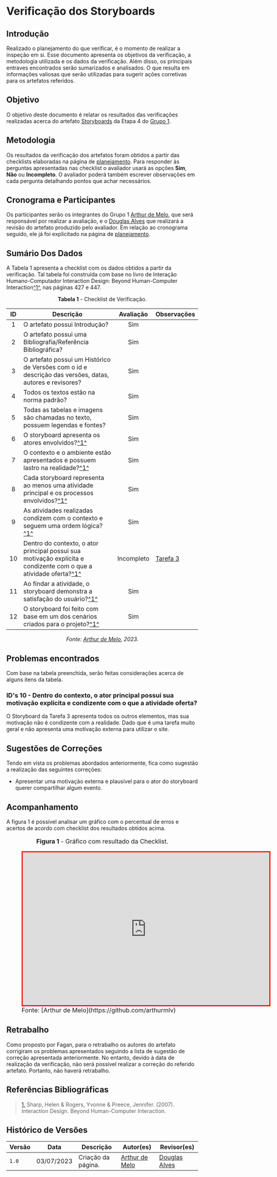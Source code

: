 # Verificação dos Storyboards

## Introdução

Realizado o planejamento do que verificar, é o momento de realizar a inspeção em si. Esse documento apresenta os objetivos da verificação, a metodologia utilizada e os dados da verificação. Além disso, os principais entraves encontrados serão sumarizados e analisados. O que resulta em informações valiosas que serão utilizadas para sugerir ações corretivas para os artefatos referidos.

## Objetivo

O objetivo deste documento é relatar os resultados das verificações realizadas acerca do artefato [Storyboards](https://interacao-humano-computador.github.io/2023.1-BilheteriaDigital/design-avaliacao-desenvolvimento/nivel-1/storyboard-dad/storyboard/) da Etapa 4 do [Grupo 1](https://github.com/Interacao-Humano-Computador/2023.1-BilheteriaDigital).

## Metodologia

Os resultados da verificação dos artefatos foram obtidos a partir das checklists elaboradas na página de [planejamento](../planejamento-verificacao-etapa4-grupo). Para responder às perguntas apresentadas nas checklist o avaliador usará as opções **Sim**, **Não** ou **Incompleto**. O avaliador poderá também escrever observações em cada pergunta detalhando pontos que achar necessários.

## Cronograma e Participantes

Os participantes serão os integrantes do Grupo 1 [Arthur de Melo](https://github.com/arthurmlv), que será responsável por realizar a avaliação, e o [Douglas Alves](https://github.com/dougalvs) que realizará a revisão do artefato produzido pelo avaliador. Em relação ao cronograma seguido, ele já foi explicitado na página de [planejamento](../planejamento-verificacao-etapa4-grupo).

## Sumário Dos Dados

A Tabela 1 apresenta a checklist com os dados obtidos a partir da verificação. Tal tabela foi construída com base no livro de Interação Humano-Computador Interaction Design: Beyond Human-Computer Interaction<a id="anchor_1" href="#REF1">^1^</a>, nas páginas 427 e 447.

<center>

**Tabela 1** - Checklist de Verificação.

| ID  | Descrição                                                                                                                                           | Avaliação  | Observações                                                                                                                                                                                            |
| :-: | --------------------------------------------------------------------------------------------------------------------------------------------------- | :--------: | ------------------------------------------------------------------------------------------------------------------------------------------------------------------------------------------------------ |
|  1  | O artefato possui Introdução?                                                                                                                       |    Sim     |                                                                                                                                                                                                        |
|  2  | O artefato possui uma Bibliografia/Referência Bibliográfica?                                                                                        |    Sim     |                                                                                                                                                                                                        |
|  3  | O artefato possui um Histórico de Versões com o id e descrição das versões, datas, autores e revisores?                                             |    Sim     |                                                                                                                                                                                                        |
|  4  | Todos os textos estão na norma padrão?                                                                                                              |    Sim     |                                                                                                                                                                                                        |
|  5  | Todas as tabelas e imagens são chamadas no texto, possuem legendas e fontes?                                                                        |    Sim     |                                                                                                                                                                                                        |
|  6  | O storyboard apresenta os atores envolvidos?<a id="anchor_1" href="#REF1">^1^</a>                                                                   |    Sim     |                                                                                                                                                                                                        |
|  7  | O contexto e o ambiente estão apresentados e possuem lastro na realidade?<a id="anchor_1" href="#REF1">^1^</a>                                      |    Sim     |                                                                                                                                                                                                        |
|  8  | Cada storyboard representa ao menos uma atividade principal e os processos envolvidos?<a id="anchor_1" href="#REF1">^1^</a>                         |    Sim     |                                                                                                                                                                                                        |
|  9  | As atividades realizadas condizem com o contexto e seguem uma ordem lógica?<a id="anchor_1" href="#REF1">^1^</a>                                    |    Sim     |                                                                                                                                                                                                        |
| 10  | Dentro do contexto, o ator principal possui sua motivação explícita e condizente com o que a atividade oferta?<a id="anchor_1" href="#REF1">^1^</a> | Incompleto | [Tarefa 3](https://interacao-humano-computador.github.io/2023.1-BilheteriaDigital/design-avaliacao-desenvolvimento/nivel-1/storyboard-dad/storyboard/#tarefa-3-compartilhar-eventos-nas-redes-sociais) |
| 11  | Ao findar a atividade, o storyboard demonstra a satisfação do usuário?<a id="anchor_1" href="#REF1">^1^</a>                                         |    Sim     |                                                                                                                                                                                                        |
| 12  | O storyboard foi feito com base em um dos cenários criados para o projeto?<a id="anchor_1" href="#REF1">^1^</a>                                     |    Sim     |                                                                                                                                                                                                        |

_Fonte: [Arthur de Melo](https://github.com/arthurmlv), 2023._

</center>

## Problemas encontrados

Com base na tabela preenchida, serão feitas considerações acerca de alguns itens da tabela.

### ID's 10 - Dentro do contexto, o ator principal possui sua motivação explícita e condizente com o que a atividade oferta?

O Storyboard da Tarefa 3 apresenta todos os outros elementos, mas sua motivação não é condizente com a realidade. Dado que é uma tarefa muito geral e não apresenta uma motivação externa para utilizar o site.

## Sugestões de Correções

Tendo em vista os problemas abordados anteriormente, fica como sugestão a realização das seguintes correções:

- Apresentar uma motivação externa e plausível para o ator do storyboard querer compartilhar algum evento.

## Acompanhamento

A figura 1 é possível analisar um gráfico com o percentual de erros e acertos de acordo com checklist dos resultados obtidos acima.

<figure markdown>
<font size="3"><p style="text-align: center"><b>Figura 1</b> - Gráfico com resultado da Checklist.</p></font>
<iframe style="border:3px solid red" width="648" height="401" seamless frameborder="0" scrolling="no" src="https://docs.google.com/spreadsheets/d/e/2PACX-1vTtGuuovqo5HzfMV3Qnt9Ur0DrGNVoY4muD6j9KKHIvvBZd2jAVTCvfCWN7iImijypTx8C6bic_GJ-n/pubchart?oid=1393613755&amp;format=interactive"></iframe><figcaption><font size="3">Fonte: [Arthur de Melo](https://github.com/arthurmlv)</font></figcaption>
</figure>

## Retrabalho

Como proposto por Fagan, para o retrabalho os autores do artefato corrigiram os problemas apresentados seguindo a lista de sugestão de correção apresentada anteriormente. No entanto, devido à data de realização da verificação, não será possível realizar a correção do referido artefato. Portanto, não haverá retrabalho.

## Referências Bibliográficas

> <a id="REF1" href="#anchor_1">1.</a> Sharp, Helen & Rogers, Yvonne & Preece, Jennifer. (2007). Interaction Design. Beyond Human-Computer Interaction.

## Histórico de Versões

| Versão | Data       | Descrição              | Autor(es)                                        | Revisor(es)                                    |
| ------ | ---------- | ---------------------- | ------------------------------------------------ | ---------------------------------------------- |
| `1.0`  | 03/07/2023 | Criação da página.     | [Arthur de Melo](https://github.com/arthurmlv)   | [Douglas Alves](https://github.com/dougalvs)   |
